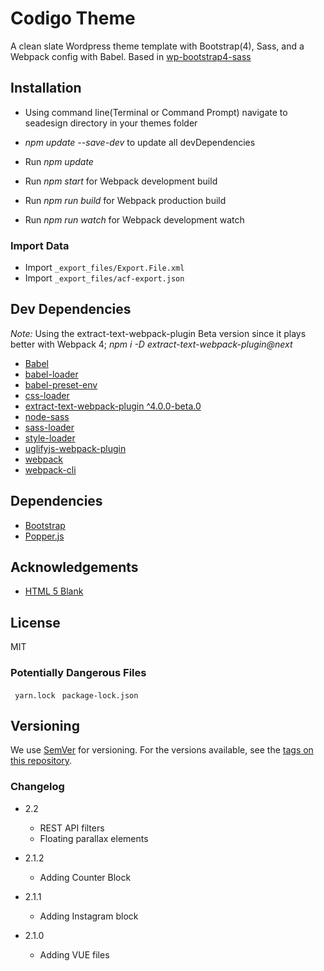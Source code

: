 # Codigo Theme
A clean slate Wordpress theme template with Bootstrap(4), Sass, and a Webpack config with Babel.
Based in [wp-bootstrap4-sass](https://github.com/tone4hook/wp-bootstrap4-sass)

## Installation

* Using command line(Terminal or Command Prompt) navigate to seadesign directory in your themes folder
* *npm update --save-dev*  to update all devDependencies
* Run *npm update*
* Run *npm start* for Webpack development build
* Run *npm run build* for Webpack production build

* Run *npm run watch* for Webpack development watch

### Import Data

* Import `_export_files/Export.File.xml`  
* Import `_export_files/acf-export.json` 

## Dev Dependencies

*Note:* Using the extract-text-webpack-plugin Beta version since it plays better with Webpack 4; *npm i -D extract-text-webpack-plugin@next*

* [Babel](https://babeljs.io/)
* [babel-loader](https://github.com/babel/babel-loader)
* [babel-preset-env](https://github.com/babel/babel/tree/master/packages/babel-preset-env)
* [css-loader](https://www.npmjs.com/package/css-loader)
* [extract-text-webpack-plugin ^4.0.0-beta.0](https://github.com/webpack-contrib/extract-text-webpack-plugin)
* [node-sass](https://www.npmjs.com/package/node-sass)
* [sass-loader](https://www.npmjs.com/package/sass-loader)
* [style-loader](https://www.npmjs.com/package/style-loader)
* [uglifyjs-webpack-plugin](https://www.npmjs.com/package/uglifyjs-webpack-plugin)
* [webpack](https://webpack.js.org/)
* [webpack-cli](https://webpack.js.org/api/cli/)

## Dependencies

* [Bootstrap](https://getbootstrap.com/)
* [Popper.js](https://popper.js.org/)

## Acknowledgements

* [HTML 5 Blank](https://github.com/toddmotto/html5blank)

## License

MIT

### Potentially Dangerous Files
 ` yarn.lock` 
 ` package-lock.json`
 
## Versioning

We use [SemVer](http://semver.org/) for versioning. For the versions available, see the [tags on this repository](https://github.com/pablorica/wordpress_codigo_theme/tags).

### Changelog

- 2.2
	- REST API filters 
    - Floating parallax elements

- 2.1.2
	- Adding Counter Block

- 2.1.1
	- Adding Instagram block

- 2.1.0
	- Adding VUE files